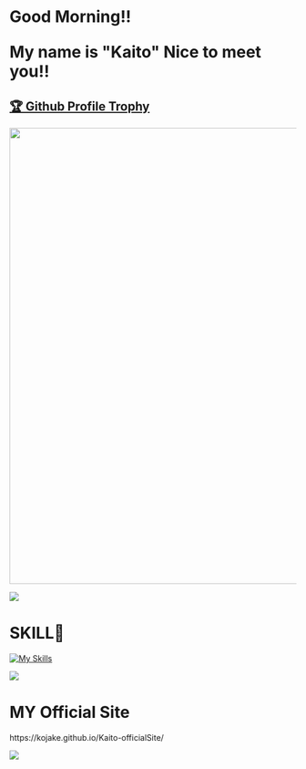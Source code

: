 <h1>Good Morning!! <p> My name is "Kaito" Nice to meet you!!</h1>

<a href="https://github.com/kojake/github-profile-trophy"><h2>🏆 Github Profile Trophy</h2></a>
<a href="https://github.com/kojake/github-profile-trophy">
  <img width=800 src="https://github-profile-trophy.vercel.app/?username=kojake&column=8&theme=gruvbox&no-frame=true"/>
</a>

<div>
  <img src="https://github-readme-stats.vercel.app/api/top-langs/?username=kojake&layout=compact" />
</div>

<h1>SKILL💪</h1>

[![My Skills](https://skillicons.dev/icons?i=swift,python,html,css,js,flask,github,firebase,figma,vscode,bots,vercel)](https://skillicons.dev)

[![](https://github-readme-streak-stats.herokuapp.com/?user=kojake&theme=★★★)](https://github-readme-streak-stats.herokuapp.com/?user=kojake&theme=★★★)

<h1>MY Official Site</h1>
https://kojake.github.io/Kaito-officialSite/

![](https://media.giphy.com/media/VLqL80oOjQal1a2UUu/giphy.gif)

